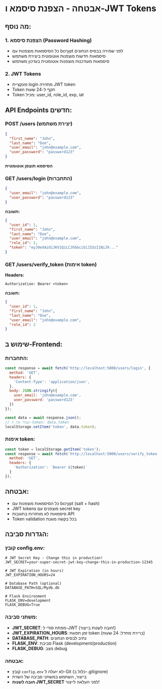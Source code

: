 # אבטחה - הצפנת סיסמא ו-JWT Tokens

## מה נוסף:

### 1. הצפנת סיסמא (Password Hashing)
- כל הסיסמאות מוצפנות עם bcrypt לפני שמירה בבסיס הנתונים
- סיסמאות חדשות מוצפנות אוטומטית ביצירת משתמש
- סיסמאות מעודכנות מוצפנות אוטומטית בעדכון משתמש

### 2. JWT Tokens
- פונקציית login מחזירה JWT token
- Token תקף ל-24 שעות
- Token מכיל: user_id, role_id, exp, iat

## API Endpoints חדשים:

### POST /users (יצירת משתמש)
```json
{
  "first_name": "John",
  "last_name": "Doe", 
  "user_email": "john@example.com",
  "user_password": "password123"
}
```
**הסיסמא תוצפן אוטומטית**

### GET /users/login (התחברות)
```json
{
  "user_email": "john@example.com",
  "user_password": "password123"
}
```

**תשובה:**
```json
{
  "user_id": 1,
  "first_name": "John",
  "last_name": "Doe",
  "user_email": "john@example.com", 
  "role_id": 2,
  "token": "eyJ0eXAiOiJKV1QiLCJhbGciOiJIUzI1NiJ9..."
}
```

### GET /users/verify_token (אימות token)
**Headers:**
```
Authorization: Bearer <token>
```

**תשובה:**
```json
{
  "user_id": 1,
  "first_name": "John", 
  "last_name": "Doe",
  "user_email": "john@example.com",
  "role_id": 2
}
```

## שימוש ב-Frontend:

### התחברות:
```javascript
const response = await fetch('http://localhost:5000/users/login', {
  method: 'GET',
  headers: {
    'Content-Type': 'application/json',
  },
  body: JSON.stringify({
    user_email: 'john@example.com',
    user_password: 'password123'
  })
});

const data = await response.json();
// שמור את ה-token: data.token
localStorage.setItem('token', data.token);
```

### אימות token:
```javascript
const token = localStorage.getItem('token');
const response = await fetch('http://localhost:5000/users/verify_token', {
  method: 'GET',
  headers: {
    'Authorization': `Bearer ${token}`
  }
});
```

## אבטחה:
- כל הסיסמאות מוצפנות עם bcrypt (salt + hash)
- JWT tokens מוצפנים עם secret key
- סיסמאות לא מוחזרות בתגובות API
- Token validation בכל בקשה מוגנת

## הגדרות סביבה:

### קובץ config.env:
```env
# JWT Secret Key - Change this in production!
JWT_SECRET=your-super-secret-jwt-key-change-this-in-production-12345

# JWT Expiration (in hours)
JWT_EXPIRATION_HOURS=24

# Database Path (optional)
DATABASE_PATH=SQL/Mydb.db

# Flask Environment
FLASK_ENV=development
FLASK_DEBUG=True
```

### משתני סביבה:
- **JWT_SECRET**: מפתח סודי ל-JWT (חובה לשנות בייצור!)
- **JWT_EXPIRATION_HOURS**: זמן תפוגת token (ברירת מחדל: 24 שעות)
- **DATABASE_PATH**: נתיב לבסיס הנתונים
- **FLASK_ENV**: סביבת Flask (development/production)
- **FLASK_DEBUG**: מצב debug

### אבטחה:
- קובץ `config.env` לא יועלה ל-Git (כלול ב-.gitignore)
- בייצור, השתמש במשתני סביבה של השרת
- **חובה לשנות JWT_SECRET** לפני העלאה לייצור!
